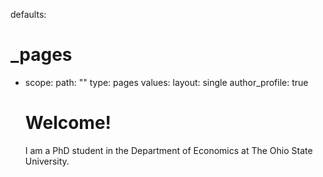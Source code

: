 defaults:
  # _pages
  - scope:
      path: ""
      type: pages
    values:
      layout: single
      author_profile: true
      
      # Welcome!
      I am a PhD student in the Department of Economics at The Ohio State University.
      
     
